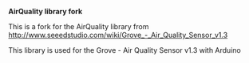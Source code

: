 **AirQuality library fork**

This is a fork for the AirQuality library from http://www.seeedstudio.com/wiki/Grove_-_Air_Quality_Sensor_v1.3

This library is used for the Grove - Air Quality Sensor v1.3 with Arduino